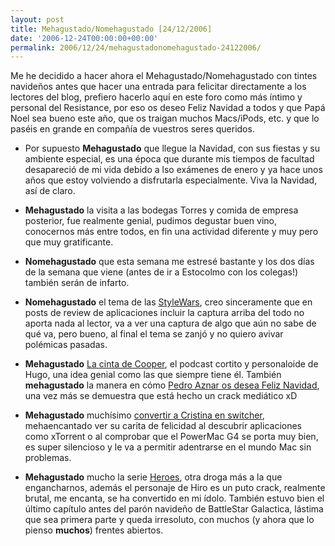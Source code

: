 ```yaml
---
layout: post
title: Mehagustado/Nomehagustado [24/12/2006]
date: '2006-12-24T00:00:00+00:00'
permalink: 2006/12/24/mehagustadonomehagustado-24122006/
---
```

Me he decidido a hacer ahora el Mehagustado/Nomehagustado con tintes navideños antes que hacer una entrada para felicitar directamente a los lectores del blog, prefiero hacerlo aquí en este foro como más íntimo y personal del Resistance, por eso os deseo Feliz Navidad a todos y que Papá Noel sea bueno este año, que os traigan muchos Macs/iPods, etc.  y que lo paséis en grande en compañía de vuestros seres queridos.

- Por supuesto <span style="font-weight:bold;">Mehagustado</span> que llegue la Navidad, con sus fiestas y su ambiente especial, es una época que durante mis tiempos de facultad desapareció de mi vida debido a lso exámenes de enero y ya hace unos años que estoy volviendo a disfrutarla especialmente. Viva la Navidad, así de claro.

- <span style="font-weight:bold;">Mehagustado</span> la visita a las bodegas Torres y comida de empresa posterior, fue realmente genial, pudimos degustar buen vino, conocernos más entre todos, en fin una actividad diferente y muy pero que muy gratificante.

- <span style="font-weight:bold;">Nomehagustado</span> que esta semana me estresé bastante y los dos días de la semana que viene (antes de ir a Estocolmo con los colegas!) también serán de infarto.

- <span style="font-weight:bold;">Nomehagustado</span> el tema de las <a href="http://resistancefutile.blogspot.com/2006/12/style-wars.html">StyleWars</a>, creo sinceramente que en posts de review de aplicaciones incluir la captura arriba del todo no aporta nada al lector, va a ver una captura de algo que aún no sabe de qué va, pero bueno, al final el tema se zanjó y no quiero avivar polémicas pasadas.

- <span style="font-weight:bold;">Mehagustado</span> <a href="http://solo.infames.org/cinta-1/">La cinta de Cooper</a>, el podcast cortito y personaloide de Hugo, una idea genial como las que siempre tiene él. También <span style="font-weight:bold;">mehagustado</span> la manera en cómo <a href="http://cuatrodoce.blogsome.com/2006/12/23/feliz-navidad/">Pedro Aznar os desea Feliz Navidad</a>, una vez más se demuestra que está hecho un crack mediático xD

- <span style="font-weight:bold;">Mehagustado</span> muchísimo <a href="http://childrenatyourfeet.blogspot.com/2006/12/pre-switching.html">convertir a Cristina en switcher</a>, mehaencantado ver su carita de felicidad al descubrir aplicaciones como xTorrent o al comprobar que el PowerMac G4 se porta muy bien, es super silencioso y le va a permitir adentrarse en el mundo Mac sin problemas.

- <span style="font-weight:bold;">Mehagustado</span> mucho la serie <a href="http://www.tv.com/heroes/show/17552/summary.html">Heroes</a>, otra droga más a la que engancharnos, además el personaje de Hiro es un puto crack, realmente brutal, me encanta, se ha convertido en mi ídolo. También estuvo bien el último capítulo antes del parón navideño de BattleStar Galactica, lástima que sea primera parte y queda irresoluto, con muchos (y ahora que lo pienso <span style="font-weight:bold;">muchos</span>) frentes abiertos.
